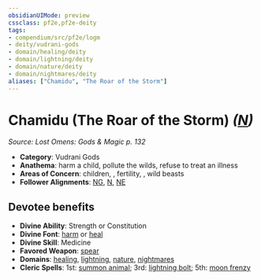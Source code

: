 ```yaml
---
obsidianUIMode: preview
cssclass: pf2e,pf2e-deity
tags:
- compendium/src/pf2e/logm
- deity/vudrani-gods
- domain/healing/deity
- domain/lightning/deity
- domain/nature/deity
- domain/nightmares/deity
aliases: ["Chamidu", "The Roar of the Storm"]
---
```

# Chamidu (The Roar of the Storm) *([N](/rules/traits/neutral-b1.md))*  
*Source: Lost Omens: Gods & Magic p. 132*  

- **Category**: Vudrani Gods
- **Anathema**: harm a child, pollute the wilds, refuse to treat an illness
- **Areas of Concern**: children, , fertility, , wild beasts
- **Follower Alignments**: [NG](/rules/traits/neutral-good-b1.md), [N](/rules/traits/neutral-b1.md), [NE](/rules/traits/neutral-evil-b1.md)

## Devotee benefits

- **Divine Ability**: Strength or Constitution
- **Divine Font**: [harm](/compendium/spells/harm.md) or [heal](/compendium/spells/heal.md)
- **Divine Skill**: Medicine
- **Favored Weapon**: [spear](/compendium/equipment/items/spear.md)
- **Domains**: [healing](/compendium/setting/domains.md#Healing), [lightning](/compendium/setting/domains.md#Lightning), [nature](/compendium/setting/domains.md#Nature), [nightmares](/compendium/setting/domains.md#Nightmares)
- **Cleric Spells**: 1st: [summon animal](/compendium/spells/summon-animal.md); 3rd: [lightning bolt](/compendium/spells/lightning-bolt.md); 5th: [moon frenzy](/compendium/spells/moon-frenzy.md)